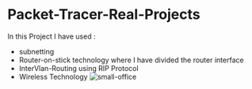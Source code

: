 # Packet-Tracer-Real-Projects
In this Project I have used :
  * subnetting
  * Router-on-stick technology where I have divided the router interface
  * InterVlan-Routing using RIP Protocol
  * Wireless Technology
![small-office](https://github.com/user-attachments/assets/7dcaa8ea-c4f0-402f-aeac-f26815da9bf4)
